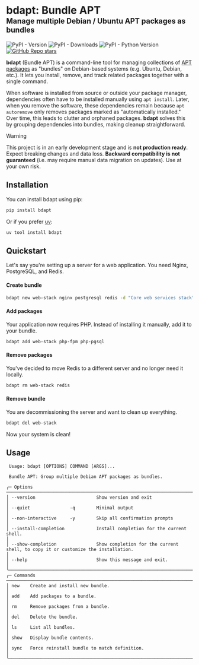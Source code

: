 # bdapt: Bundle APT<br><sub><sup>Manage multiple Debian / Ubuntu APT packages as bundles</sup></sub>

![PyPI - Version](https://img.shields.io/pypi/v/bdapt)
![PyPI - Downloads](https://img.shields.io/pypi/dm/bdapt)
![PyPI - Python Version](https://img.shields.io/pypi/pyversions/bdapt)
[![GitHub Repo stars](https://img.shields.io/github/stars/deltazefiro/bdapt)](https://github.com/deltazefiro/bdapt)

**bdapt** (Bundle APT) is a command-line tool for managing collections of [APT packages](https://en.wikipedia.org/wiki/APT_(software)) as "bundles" on Debian-based systems (e.g. Ubuntu, Debian, etc.). It lets you install, remove, and track related packages together with a single command.

When software is installed from source or outside your package manager, dependencies often have to be installed manually using `apt install`. Later, when you remove the software, these dependencies remain because `apt autoremove` only removes packages marked as "automatically installed." Over time, this leads to clutter and orphaned packages. **bdapt** solves this by grouping dependencies into bundles, making cleanup straightforward.

> [!WARNING]  
> This project is in an early development stage and is **not production ready**. Expect breaking changes and data loss. **Backward compatibility is not guaranteed** (i.e. may require manual data migration on updates). Use at your own risk.

## Installation

You can install bdapt using pip:

```bash
pip install bdapt
```

Or if you prefer [uv](https://github.com/astral-sh/uv):

```bash
uv tool install bdapt
```

## Quickstart

Let's say you're setting up a server for a web application. You need Nginx, PostgreSQL, and Redis.

#### Create bundle

```bash
bdapt new web-stack nginx postgresql redis -d "Core web services stack"
```

#### Add packages

Your application now requires PHP. Instead of installing it manually, add it to your bundle.

```bash
bdapt add web-stack php-fpm php-pgsql
```

#### Remove packages

You've decided to move Redis to a different server and no longer need it locally.

```bash
bdapt rm web-stack redis
```

#### Remove bundle

You are decommissioning the server and want to clean up everything.

```bash
bdapt del web-stack
```

Now your system is clean!

## Usage

```plaintext                                                     
 Usage: bdapt [OPTIONS] COMMAND [ARGS]...

 Bundle APT: Group multiple Debian APT packages as bundles.

╭─ Options ────────────────────────────────────────────────────────────────────────────────────────────────────────────────────────────────╮
│ --version                       Show version and exit                                                                                    │
│ --quiet               -q        Minimal output                                                                                           │
│ --non-interactive     -y        Skip all confirmation prompts                                                                            │
│ --install-completion            Install completion for the current shell.                                                                │
│ --show-completion               Show completion for the current shell, to copy it or customize the installation.                         │
│ --help                          Show this message and exit.                                                                              │
╰──────────────────────────────────────────────────────────────────────────────────────────────────────────────────────────────────────────╯
╭─ Commands ───────────────────────────────────────────────────────────────────────────────────────────────────────────────────────────────╮
│ new    Create and install new bundle.                                                                                                    │
│ add    Add packages to a bundle.                                                                                                         │
│ rm     Remove packages from a bundle.                                                                                                    │
│ del    Delete the bundle.                                                                                                                │
│ ls     List all bundles.                                                                                                                 │
│ show   Display bundle contents.                                                                                                          │
│ sync   Force reinstall bundle to match definition.                                                                                       │
╰──────────────────────────────────────────────────────────────────────────────────────────────────────────────────────────────────────────╯
```
